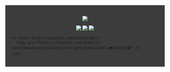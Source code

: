 <div style="background: #3c3c3c; padding: 20px;">
  <p align="center">
    <a href="https://github.com/kerwin162">
      <img src="https://github-readme-stats.vercel.app/api?username=kerwin162&show_icons=true&bg_color=f3f3f3" />
    </a>
  </p>

  <p align="center">
    <a href="https://www.jianshu.com/u/f7bb67d86765">
      <img src="https://img.shields.io/badge/📖%20博客-brightness.svg" />
    </a>
    <a href="https://mp.weixin.qq.com/s/WicJOwSwO9HRdu39jOR7TQ">
      <img src="https://img.shields.io/badge/🚀%20微信-brightness.svg" />
    </a>
    <a href="https://juejin.cn/user/712139265815144/posts">
      <img src="https://img.shields.io/badge/📖%20掘金-brightness.svg" />
    </a>
    </a>

    <a href="https://github.com/kerwin162">
      <img src="https://komarev.com/ghpvc/?username=kerwin162&color=brightgreen&label=👁%20访问量" />
    </a>
  </p>
</div>
